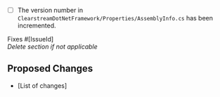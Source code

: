 - [ ] The version number in `ClearstreamDotNetFramework/Properties/AssemblyInfo.cs` has been incremented.

Fixes #[IssueId]  
_Delete section if not applicable_

## Proposed Changes

  - [List of changes]
